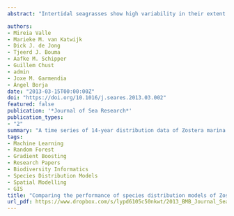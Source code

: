 ```yaml
---
abstract: "Intertidal seagrasses show high variability in their extent and location, with local extinctions and (re-)colonizations being inherent in their population dynamics. Suitable habitats are identified usually using Species Distribution Models (SDM), based upon the overall distribution of the species; thus, accounting solely for spatial variability. To include temporal effects caused by large interannual variability, we constructed SDMs for different combinations and fusions of yearly distribution data. The main objectives were to: (i) assess the spatio-temporal dynamics of an intertidal seagrass bed of Zostera marina; (ii) select the most accurate SDM techniques to model different temporal distribution data subsets of the species; (iii) assess the relative importance of the environmental variables for each data subset; and (iv) evaluate the accuracy of the models to predict species conservation areas, addressing implications for management. To address these objectives, a time series of 14-year distribution data of Zostera marina in the Ems estuary (The Netherlands) was used to build different data subsets: (1) total presence area; (2) a conservative estimate of the total presence area, defined as the area which had been occupied during at least 4 years; (3) core area, defined as the area which had been occupied during at least 2/3 of the total period; and (4–6) three random selections of monitoring years. On average, colonized and disappeared areas of the species in the Ems estuary showed remarkably similar transition probabilities of 12.7% and 12.9%, respectively. SDMs based upon machine-learning methods (Boosted Regression Trees and Random Forest) outperformed regression-based methods. Current velocity and wave exposure were the most important variables predicting the species presence for widely distributed data. Depth and sea floor slope were relevant to predict conservative presence area and core area. It is concluded that, the fusion of the spatial distribution data from four monitoring years could be enough to establish an accurate habitat suitability model of Zostera marina in the Ems estuary. The methodology presented offers a promising tool for selecting realistic conservation areas for those species that show high population dynamics, such as many estuarine and coastal species."

authors:
- Mireia Valle
- Marieke M. van Katwijk
- Dick J. de Jong
- Tjeerd J. Bouma
- Aafke M. Schipper
- Guillem Chust
- admin
- Joxe M. Garmendia
- Ángel Borja
date: "2013-03-15T00:00:00Z"
doi: "https://doi.org/10.1016/j.seares.2013.03.002"
featured: false
publication: '*Journal of Sea Research*'
publication_types:
- "2"
summary: "A time series of 14-year distribution data of Zostera marina in the Ems estuary (The Netherlands) was used to build different data subsets: (1) total presence area; (2) a conservative estimate of the total presence area, defined as the area which had been occupied during at least 4 years; (3) core area, defined as the area which had been occupied during at least 2/3 of the total period; and (4–6) three random selections of monitoring years. On average, colonized and disappeared areas of the species in the Ems estuary showed remarkably similar transition probabilities of 12.7% and 12.9%, respectively. SDMs based upon machine-learning methods (Boosted Regression Trees and Random Forest) outperformed regression-based methods. Current velocity and wave exposure were the most important variables predicting the species presence for widely distributed data. Depth and sea floor slope were relevant to predict conservative presence area and core area."
tags:
- Machine Learning
- Random Forest
- Gradient Boosting
- Research Papers
- Biodiversity Informatics
- Species Distribution Models
- Spatial Modelling
- GIS
title: "Comparing the performance of species distribution models of Zostera marina: Implications for conservation"
url_pdf: https://www.dropbox.com/s/lypd6105c50nkwt/2013_BMB_Journal_Sea_Research.pdf?dl=1
---
```


